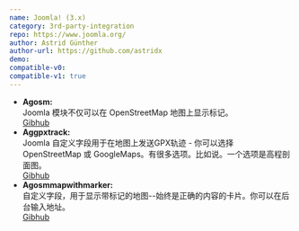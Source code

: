 ```yaml
---
name: Joomla! (3.x)
category: 3rd-party-integration
repo: https://www.joomla.org/
author: Astrid Günther
author-url: https://github.com/astridx
demo: 
compatible-v0:
compatible-v1: true
---
```


<ul><li><strong>Agosm: </strong><br>Joomla 模块不仅可以在 OpenStreetMap 地图上显示标记。<br><a href="https://github.com/astridx/pkg_agosms">Gibhub</a></li><li><strong>Aggpxtrack: </strong><br>Joomla 自定义字段用于在地图上发送GPX轨迹 - 你可以选择 OpenStreetMap 或 GoogleMaps。有很多选项。比如说。一个选项是高程剖面图。<br><a href="https://github.com/astridx/pkg_aggpxtrack">Gibhub</a></li><li><strong>Agosmmapwithmarker: </strong><br>自定义字段，用于显示带标记的地图--始终是正确的内容的卡片。你可以在后台输入地址。<br><a href="https://github.com/astridx/plg_fields_agosmmapwithmarker">Gibhub</a></li></ul>

